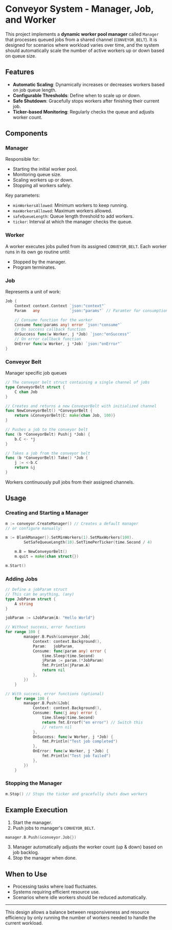 # Conveyor System - Manager, Job, and Worker

This project implements a **dynamic worker pool manager** called `Manager` that processes queued jobs from a shared channel (`CONVEYOR_BELT`). It is designed for scenarios where workload varies over time, and the system should automatically scale the number of active workers up or down based on queue size.

## Features

- **Automatic Scaling**: Dynamically increases or decreases workers based on job queue length.
- **Configurable Thresholds**: Define when to scale up or down.
- **Safe Shutdown**: Gracefully stops workers after finishing their current job.
- **Ticker-based Monitoring**: Regularly checks the queue and adjusts worker count.

## Components

### Manager

Responsible for:

- Starting the initial worker pool.
- Monitoring queue size.
- Scaling workers up or down.
- Stopping all workers safely.

Key parameters:

- `minWorkersAllowed`: Minimum workers to keep running.
- `maxWorkersAllowed`: Maximum workers allowed.
- `safeQueueLength`: Queue length threshold to add workers.
- `ticker`: Interval at which the manager checks the queue.

### Worker

A worker executes jobs pulled from its assigned `CONVEYOR_BELT`. Each worker runs in its own go routine until:

- Stopped by the manager.
- Program terminates.

### Job

Represents a unit of work:

```go
Job {
    Context context.Context `json:"context"`
	Param   any             `json:"params"` // Paramter for consumption

	// Consume function for the worker
	Consume func(params any) error `json:"consume"`
	// On success callback function
	OnSuccess func(w Worker, j *Job) `json:"onSuccess"`
	// On error callback function
	OnError func(w Worker, j *Job) `json:"onError"`
}
```

### Conveyor Belt

Manager specific job queues

```go
// The conveyor belt struct containing a single channel of jobs
type ConveyorBelt struct {
	C chan Job
}

// Creates and returns a new ConveyorBelt with initialized channel
func NewConveyorBelt() *ConveyorBelt {
	return &ConveyorBelt{C: make(chan Job, 100)}
}

// Pushes a job to the conveyor belt
func (b *ConveyorBelt) Push(j *Job) {
	b.C <- *j
}

// Takes a job from the conveyor belt
func (b *ConveyorBelt) Take() *Job {
	j := <-b.C
	return &j
}
```

Workers continuously pull jobs from their assigned channels.

## Usage

### Creating and Starting a Manager

```go
m := conveyor.CreateManager() // Creates a default manager
// or configure manually:

m := BlankManager().SetMinWorkers(1).SetMaxWorkers(100).
		SetSafeQueueLength(10).SetTimePerTicker(time.Second / 4)

	m.B = NewConveyorBelt()
	m.quit = make(chan struct{})

m.Start()
```

### Adding Jobs

```go
// Define a jobParam struct
// This can be anything, (any)
type JobParam struct {
	A string
}

jobParam := &JobParam{A: "Hello World"}

// Without success, error functions
for range 100 {
		manager.B.Push(&conveyor.Job{
			Context: context.Background(),
			Param:   jobParam,
			Consume: func(param any) error {
				time.Sleep(time.Second)
				jParam := param.(*JobParam)
				fmt.Println(jParam.A)
				return nil
			},
		})
	}

// With success, error functions (optional)
    for range 100 {
		manager.B.Push(&Job{
			Context: context.Background(),
			Consume: func(j any) error {
				time.Sleep(time.Second)
				return fmt.Errorf("en error") // Switch this
                // return nil
			},
			OnSuccess: func(w Worker, j *Job) {
				fmt.Println("Test job completed")
			},
			OnError: func(w Worker, j *Job) {
				fmt.Println("Test job failed")
			},
		})
	}
```

### Stopping the Manager

```go
m.Stop() // Stops the ticker and gracefully shuts down workers
```

## Example Execution

1. Start the manager.
2. Push jobs to manager's `CONVEYOR_BELT`.
```go
manager.B.Push(&conveyor.Job{})
```
3. Manager automatically adjusts the worker count (up & down) based on job backlog.
4. Stop the manager when done.

## When to Use

- Processing tasks where load fluctuates.
- Systems requiring efficient resource use.
- Scenarios where idle workers should be reduced automatically.

---

This design allows a balance between responsiveness and resource efficiency by only running the number of workers needed to handle the current workload.
